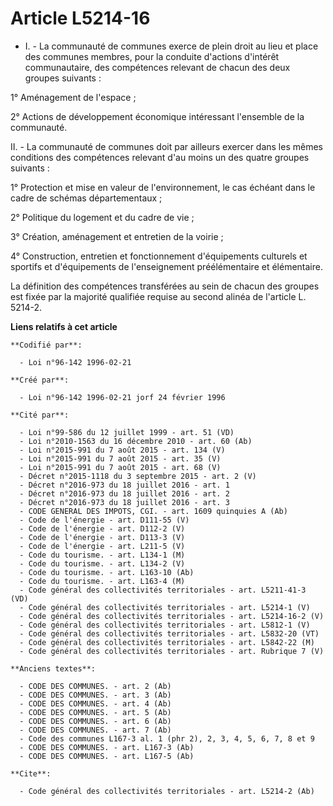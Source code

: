 # Article L5214-16

- I. - La communauté de communes exerce de plein droit au lieu et place des communes membres, pour la conduite d'actions
d'intérêt communautaire, des compétences relevant de chacun des deux groupes suivants :

1° Aménagement de l'espace ;

2° Actions de développement économique intéressant l'ensemble de la communauté.

II. - La communauté de communes doit par ailleurs exercer dans les mêmes conditions des compétences relevant d'au moins un
des quatre groupes suivants :

1° Protection et mise en valeur de l'environnement, le cas échéant dans le cadre de schémas départementaux ;

2° Politique du logement et du cadre de vie ;

3° Création, aménagement et entretien de la voirie ;

4° Construction, entretien et fonctionnement d'équipements culturels et sportifs et d'équipements de l'enseignement
préélémentaire et élémentaire.

La définition des compétences transférées au sein de chacun des groupes est fixée par la majorité qualifiée requise au second
alinéa de l'article L. 5214-2.

**Liens relatifs à cet article**

	**Codifié par**:

	  - Loi n°96-142 1996-02-21

	**Créé par**:

	  - Loi n°96-142 1996-02-21 jorf 24 février 1996

	**Cité par**:

	  - Loi n°99-586 du 12 juillet 1999 - art. 51 (VD)
	  - Loi n°2010-1563 du 16 décembre 2010 - art. 60 (Ab)
	  - Loi n°2015-991 du 7 août 2015 - art. 134 (V)
	  - Loi n°2015-991 du 7 août 2015 - art. 35 (V)
	  - Loi n°2015-991 du 7 août 2015 - art. 68 (V)
	  - Décret n°2015-1118 du 3 septembre 2015 - art. 2 (V)
	  - Décret n°2016-973 du 18 juillet 2016 - art. 1
	  - Décret n°2016-973 du 18 juillet 2016 - art. 2
	  - Décret n°2016-973 du 18 juillet 2016 - art. 3
	  - CODE GENERAL DES IMPOTS, CGI. - art. 1609 quinquies A (Ab)
	  - Code de l'énergie - art. D111-55 (V)
	  - Code de l'énergie - art. D112-2 (V)
	  - Code de l'énergie - art. D113-3 (V)
	  - Code de l'énergie - art. L211-5 (V)
	  - Code du tourisme. - art. L134-1 (M)
	  - Code du tourisme. - art. L134-2 (V)
	  - Code du tourisme. - art. L163-10 (Ab)
	  - Code du tourisme. - art. L163-4 (M)
	  - Code général des collectivités territoriales - art. L5211-41-3 (VD)
	  - Code général des collectivités territoriales - art. L5214-1 (V)
	  - Code général des collectivités territoriales - art. L5214-16-2 (V)
	  - Code général des collectivités territoriales - art. L5812-1 (V)
	  - Code général des collectivités territoriales - art. L5832-20 (VT)
	  - Code général des collectivités territoriales - art. L5842-22 (M)
	  - Code général des collectivités territoriales - art. Rubrique 7 (V)

	**Anciens textes**:

	  - CODE DES COMMUNES. - art. 2 (Ab)
	  - CODE DES COMMUNES. - art. 3 (Ab)
	  - CODE DES COMMUNES. - art. 4 (Ab)
	  - CODE DES COMMUNES. - art. 5 (Ab)
	  - CODE DES COMMUNES. - art. 6 (Ab)
	  - CODE DES COMMUNES. - art. 7 (Ab)
	  - Code des communes L167-3 al. 1 (phr 2), 2, 3, 4, 5, 6, 7, 8 et 9
	  - CODE DES COMMUNES. - art. L167-3 (Ab)
	  - CODE DES COMMUNES. - art. L167-5 (Ab)

	**Cite**:

	  - Code général des collectivités territoriales - art. L5214-2 (Ab)
